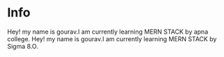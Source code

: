# Info
Hey! my name is gourav.I am currently learning MERN STACK by apna college.
Hey! my name is gourav.I am currently learning MERN STACK by Sigma 8.O.
